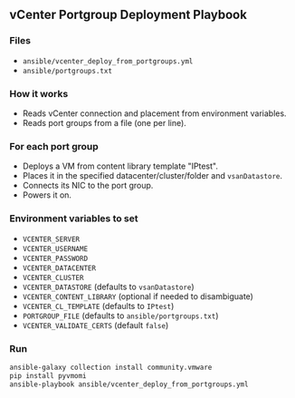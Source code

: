 ## vCenter Portgroup Deployment Playbook

### Files
- `ansible/vcenter_deploy_from_portgroups.yml`
- `ansible/portgroups.txt`

### How it works
- Reads vCenter connection and placement from environment variables.
- Reads port groups from a file (one per line).

### For each port group
- Deploys a VM from content library template "IPtest".
- Places it in the specified datacenter/cluster/folder and `vsanDatastore`.
- Connects its NIC to the port group.
- Powers it on.

### Environment variables to set
- `VCENTER_SERVER`
- `VCENTER_USERNAME`
- `VCENTER_PASSWORD`
- `VCENTER_DATACENTER`
- `VCENTER_CLUSTER`
- `VCENTER_DATASTORE` (defaults to `vsanDatastore`)
- `VCENTER_CONTENT_LIBRARY` (optional if needed to disambiguate)
- `VCENTER_CL_TEMPLATE` (defaults to `IPtest`)
- `PORTGROUP_FILE` (defaults to `ansible/portgroups.txt`)
- `VCENTER_VALIDATE_CERTS` (default `false`)

### Run
```bash
ansible-galaxy collection install community.vmware
pip install pyvmomi
ansible-playbook ansible/vcenter_deploy_from_portgroups.yml
```

